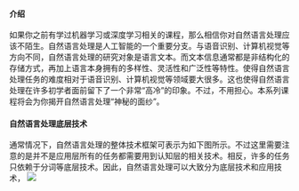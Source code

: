#### 介绍
如果你之前有学过机器学习或深度学习相关的课程，那么相信你对自然语言处理应该不陌生。自然语言处理是人工智能的一个重要分支。与语音识别、计算机视觉等
方向不同，自然语言处理的研究对象是语言文本。而文本信息通常都是非结构化的存储方式，再加上语言本身拥有的多样性、灵活性和广泛性等特性。使得自然语言
处理任务的难度相对于语音识别、计算机视觉等领域要大很多。这也使得自然语言处理在许多初学者面前留下了一个非常“高冷”的印象。不过，不用担心。本系列课
程将会为你揭开自然语言处理“神秘的面纱”。

#### 自然语言处理底层技术
通常情况下，自然语言处理的整体技术框架可表示为如下图所示。不过这里需要注意的是并不是应用层所有的任务都需要用到认知层的相关技术。相反，许多的任务只依赖于分词等底层技术。因此，自然语言处理可以大致分为底层技术和应用技术，
![](https://upload-images.jianshu.io/upload_images/12099454-e8d8521ee08b04e9.png?imageMogr2/auto-orient/strip%7CimageView2/2/w/927/format/webp)
